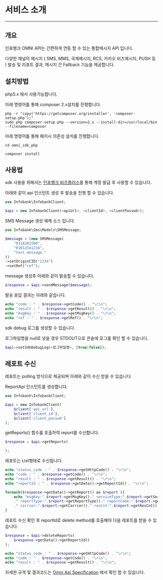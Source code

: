 # 서비스 소개

---------------------------------------
## 개요
인포뱅크 OMNI API는 간편하게 연동 할 수 있는 통합메시지 API 입니다.

다양한 채널의 메시지 ( SMS, MMS, 국제메시지, RCS, 카카오 비즈메시지, PUSH 등 ) 발송 및 리포트 결과, 메시지 간 Fallback 기능을 제공합니다.


## 설치방법
php5.x 에서 사용가능합니다.

아래 명령어를 통해 composer 2.x설치를 진행합니다.
```shell
php -r "copy('https://getcomposer.org/installer', 'composer-setup.php');"
sudo php composer-setup.php --version=2.x --install-dir=/usr/local/bin --filename=composer
```

아래 명령어를 통해 패키시 의존성 설치를 진행합니다.
```shell
cd omni_sdk_php

composer install
```


## 사용법

sdk 사용을 위해서는 [인포뱅크 비즈플러스](https://www.ibizplus.co.kr/main)를 통해 계정 발급 후 사용할 수 있습니다.


아래와 같이 api 인스턴트 생성 후 발송을 진행 할 수 있습니다.
```php
use Infobank\InfobankClient;

$api = new InfobankClient(<apiUrl>, <clientId>, <clientPasswd>);
```


SMS Message 생성 예제 소스 입니다.
```php
use Infobank\Sms\Models\SMSMessage;

$message = (new SMSMessage(
    "0316281500",
    "01012341234",
    "test message."
))
->setOriginCID("1234")
->setRef("ref");

```
message 생성후 아래와 같이  발송할 수 있습니다.
```php
$response = $api->sendMessage($message);
```

발송 응답 결과는 아래와 같습니다.
```php
echo "code : " . $response->getCode() . "\r\n";
echo "result : " . $response->getResult() . "\r\n";
echo "msgKey : " . $response->getMsgKey() . "\r\n";
echo "ref : " . $response->getRef() . "\r\n";
```
sdk debug 로그를 생성할 수 있습니다.

로그파일명을 null로 넣을 경우 STDOUT으로 콘솔에 로그를 확인 할 수 있습니다.
```php
$api->setSdkDebugLog(<로그파일명>, [true|false]);
```

## 레포트 수신
레포트는 polling 방식으로 제공되며 아래와 같이 수신 받을 수 있습니다.

ReportApi 인스턴트를 생성합니다.
```php
use Infobank\InfobankClient;

$api = new InfobankClient(
    $client['api_url'],
    $client['client_id'],
    $client['client_passwd']
);

```
getReports() 함수를 호출하여 report를 수신합니다.
```php
$response = $api->getReports(

);

```
레포트는 List형태로 수신됩니다.
```php
echo "status_code : " . $response->getHttpCode() . "\r\n";
echo "code : " . $response->getCode() . "\r\n";
echo "result : " . $response->getResult() . "\r\n";
echo "reportId : " . $response->getData()->getReportId() . "\r\n";

foreach($response->getData()->getReport() as $report ){
    echo "msgKey:".$report->getMsgKey()." serviceType:".$report->getServiceType()." msgType:".$report->getMsgType()
    ." reportType:".$report->getReportType()." reportCode:".$report->getReportCode()." reportTime:".$report->getReportTime()
    ." carrier:".$report->getCarrier()." resCnt:".$report->getResCnt()." ref:".$report->getRef() . "\r\n";
}
```
레포트 수신 확인 후 reportId로 delete method를 호출해야 다음 레포트를 받을 수 있습니다.

```php
$response = $api->deleteReports(
    $response->getData()->getReportId()
);

echo "status_code : " . $response->getHttpCode() . "\r\n";
echo "code : " . $response->getCode() . "\r\n";
echo "result : " . $response->getResult() . "\r\n";
```


자세한 규격 및 결과코드는 [Omni Api Specification](https://omniapi.gitbook.io/omni-api-specification/, "") 에서 확인 할 수 있습니다.
